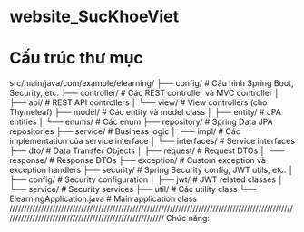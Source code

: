 # website_SucKhoeViet
# Cấu trúc thư mục
src/main/java/com/example/elearning/
├── config/                  # Cấu hình Spring Boot, Security, etc.
├── controller/              # Các REST controller và MVC controller
│   ├── api/                 # REST API controllers
│   └── view/                # View controllers (cho Thymeleaf)
├── model/                   # Các entity và model class
│   ├── entity/              # JPA entities
│   └── enums/               # Các enum
├── repository/              # Spring Data JPA repositories
├── service/                 # Business logic
│   ├── impl/                # Các implementation của service interface
│   └── interfaces/          # Service interfaces
├── dto/                     # Data Transfer Objects
│   ├── request/             # Request DTOs
│   └── response/            # Response DTOs
├── exception/               # Custom exception và exception handlers
├── security/                # Spring Security config, JWT utils, etc.
│   ├── config/              # Security configuration 
│   ├── jwt/                 # JWT related classes
│   └── service/             # Security services
├── util/                    # Các utility class
└── ElearningApplication.java # Main application class
/////////////////////////////////////////////////////////////////////////////////////////////////////////////////////////////////////////////////////////
Chức năng:
